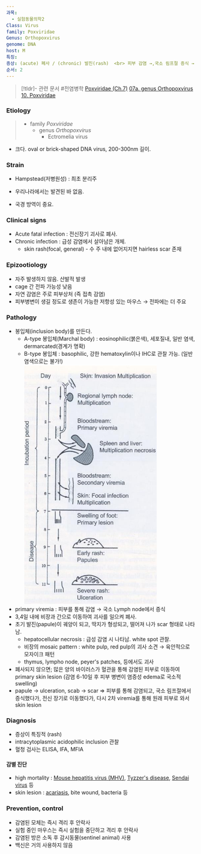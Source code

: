 ```yaml
---
과목:
  - 실험동물의학2
Class: Virus
family: Poxviridae
Genus: Orthopoxvirus
genome: DNA
host: M
특징: 
증상: (acute) 폐사 / (chronic) 발진(rash)  <br> 피부 감염 →,국소 림프절 증식 → 전신 장기 이동 → 2차 viremia → 원래 피부에서 skin lesion
순서: 2
---
```

>[!tldr]- 관련 문서
#전염병학 
[Poxviridae (Ch.7)](./Poxviridae%20(Ch.7).md)
[07a. genus Orthopoxvirus](./07a.%20genus%20Orthopoxvirus.md)
[10. Poxviridae](./10.%20Poxviridae.md)
### Etiology
> - family *Poxviridae*
> 	- genus *Orthopoxvirus*
> 		- Ectromelia virus

- 크다. oval or brick-shaped DNA virus, 200-300nm 길이. 

### Strain
- Hampstead(저병원성) : 최초 분리주

- 우리나라에서는 발견된 바 없음.
- 국경 방역이 중요.

### Clinical signs
- Acute fatal infection : 전신장기 괴사로 폐사.
- Chronic infection : 급성 감염에서 살아남은 개체.
	- skin rash(focal, general) - 수 주 내에 없어지지면 hairless scar 존재
### Epizootiology
- 자주 발생하지 않음. 산발적 발생
- cage 간 전파 가능성 낮음
- 자연 감염은 주로 피부상처 (즉 접촉 감염)
- 피부병변이 생길 정도로 생존이 가능한 저항성 있는 마우스 → 전파에는 더 주요

### Pathology
- 봉입체(inclusion body)를 만든다.
	- A-type 봉입체(Marchal body) : eosinophilic(붉은색), 세포질내, 일반 염색, dermarcated(경계가 명확)
	- B-type 봉입체 : basophilic, 강한 hematoxylin이나 IHC로 관찰 가능. (일반 염색으로는 불가!)
![200](./Settings/Attached%20files/Pasted%20image%2020240501163752.png)
- primary viremia : 피부를 통해 감염 → 국소 Lymph node에서 증식
- 3,4일 내에 비장과 간으로 이동하여 괴사를 일으켜 폐사.
- 초기 발진(papule)이 궤양이 되고, 딱지가 형성되고, 떨어져 나가 scar 형태로 나타남.
	- hepatocellular necrosis : 급성 감염 시 나타남. white spot 관찰.
	- 비장의 mosaic pattern : white pulp, red pulp의 괴사 소견 → 육안적으로 모자이크 패턴
	- thymus, lympho node, peyer's patches, 등에서도 괴사
- 폐사되지 않으면; 많은 양의 바이러스가 혈관을 통해 감염된 피부로 이동하여 primary skin lesion (감염 6-10일 후 피부 병변이 염증성 edema로 국소적 swelling)
- papule → ulceration, scab → scar
⇒ 피부를 통해 감염되고, 국소 림프절에서 증식했다가, 전신 장기로 이동했다가, 다시 2차 viremia를 통해 원래 피부로 와서 skin lesion


### Diagnosis
- 증상이 특징적 (rash)
- intracytoplasmic acidophilic inclusion 관찰
- 혈청 검사는 ELISA, IFA, MFIA

#### 감별 진단
- high mortality : [Mouse hepatitis virus (MHV)](./Mouse%20hepatitis%20virus%20(MHV).md), [Tyzzer's disease](./Tyzzer's%20disease.md), [Sendai virus](./Sendai%20virus.md) 등
- skin lesion : [acariasis](acariasis.md), bite wound, bacteria 등
### Prevention, control
- 감염된 모체는 즉시 격리 후 안락사
- 실험 중인 마우스는 즉시 실험을 중단하고 격리 후 안락사
- 감염된 방은 소독 후 감시동물(sentinel animal) 사용
- 백신은 거의 사용하지 않음